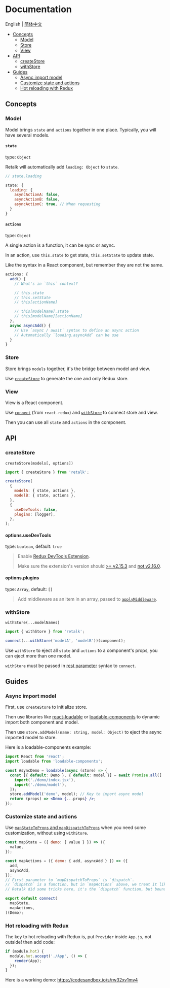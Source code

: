 # Documentation

English | [简体中文](./DOCUMENTATION.zh-CN.md)

- [Concepts](#concepts)
  - [Model](#model)
  - [Store](#store)
  - [View](#view)
- [API](#api)
  - [createStore](#createstore)
  - [withStore](#withstore)
- [Guides](#guides)
  - [Async import model](#async-import-model)
  - [Customize state and actions](#customize-state-and-actions)
  - [Hot reloading with Redux](#hot-reloading-with-redux)

## Concepts

### Model

Model brings `state` and `actions` together in one place. Typically, you will have several models.

#### `state`

type: `Object`

Retalk will automatically add `loading: Object` to `state`.

```js
// state.loading

state: {
  loading: {
    asyncActionA: false,
    asyncActionB: false,
    asyncActionC: true, // When requesting
  }
}
```

#### `actions`

type: `Object`

A single action is a function, it can be sync or async.

In an action, use `this.state` to get state, `this.setState` to update state.

Like the syntax in a React component, but remember they are not the same.

```js
actions: {
  add() {
    // What's in `this` context?

    // this.state
    // this.setState
    // this[actionName]

    // this[modelName].state
    // this[modelName][actionName]
  },
  async asyncAdd() {
    // Use `async / await` syntax to define an async action
    // Automatically `loading.asyncAdd` can be use
  }
}
```

### Store

Store brings `models` together, it's the bridge between model and view.

Use [`createStore`](#createstore) to generate the one and only Redux store.

### View

View is a React component.

Use [`connect`](https://react-redux.js.org/introduction/quick-start#provider-and-connect) (from `react-redux`) and [`withStore`](#withstore) to connect store and view.

Then you can use all `state` and `actions` in the component.

## API

### createStore

`createStore(models[, options])`

```js
import { createStore } from 'retalk';

createStore(
  {
    modelA: { state, actions },
    modelB: { state, actions },
  },
  {
    useDevTools: false,
    plugins: [logger],
  },
);
```

#### options.useDevTools

type: `boolean`, default: `true`

> Enable [Redux DevTools Extension](https://github.com/zalmoxisus/redux-devtools-extension).
>
> Make sure the extension's version should [>= v2.15.3](https://github.com/reduxjs/redux/issues/2943) and [not v2.16.0](https://stackoverflow.com/a/53512072/6919133).

#### options.plugins

type: `Array`, default: `[]`

> Add middleware as an item in an array, passed to [`applyMiddleware`](https://redux.js.org/api/applymiddleware).

### withStore

`withStore(...modelNames)`

```js
import { withStore } from 'retalk';

connect(...withStore('modelA', 'modelB'))(component);
```

Use `withStore` to eject all `state` and `actions` to a component's props, you can eject more than one model.

`withStore` must be passed in [rest parameter](https://developer.mozilla.org/en-US/docs/Web/JavaScript/Reference/Functions/rest_parameters) syntax to `connect`.

## Guides

### Async import model

First, use `createStore` to initialize store.

Then use libraries like [react-loadable](https://github.com/jamiebuilds/react-loadable#loading-multiple-resources) or [loadable-components](https://github.com/smooth-code/loadable-components/#loading-multiple-resources-in-parallel) to dynamic import both component and model.

Then use `store.addModel(name: string, model: Object)` to eject the async imported model to store.

Here is a loadable-components example:

```jsx
import React from 'react';
import loadable from 'loadable-components';

const AsyncDemo = loadable(async (store) => {
  const [{ default: Demo }, { default: model }] = await Promise.all([
    import('./demo/index.jsx'),
    import('./demo/model'),
  ]);
  store.addModel('demo', model); // Key to import async model
  return (props) => <Demo {...props} />;
});
```

### Customize state and actions

Use [`mapStateToProps` and `mapDispatchToProps`](https://github.com/reduxjs/react-redux/blob/master/docs/api.md#arguments) when you need some customization, without using `withStore`.

```jsx
const mapState = ({ demo: { value } }) => ({
  value,
});

const mapActions = ({ demo: { add, asyncAdd } }) => ({
  add,
  asyncAdd,
});
// First parameter to `mapDispatchToProps` is `dispatch`.
// `dispatch` is a function, but in `mapActions` above, we treat it like an object.
// Retalk did some tricks here, it's the `dispatch` function, but bound models on it.

export default connect(
  mapState,
  mapActions,
)(Demo);
```

### Hot reloading with Redux

The key to hot reloading with Redux is, put `Provider` inside `App.js`, not outside! then add code:

```js
if (module.hot) {
  module.hot.accept('./App', () => {
    render(App);
  });
}
```

Here is a working demo: https://codesandbox.io/s/rw32xv1mv4
